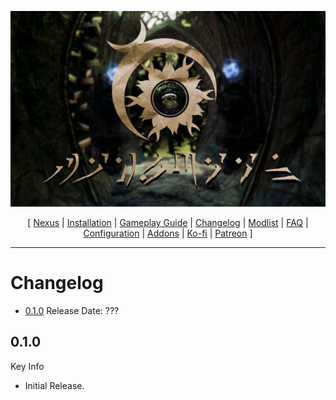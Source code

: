 ![](https://raw.githubusercontent.com/Oghma-Infinium/Apostasy/main/images/Banner.webp)

<p align="center">
  [ <a href="https://www.nexusmods.com/skyrimspecialedition/mods/118893">Nexus</a> |
  <a href="https://github.com/Oghma-Infinium/Apostasy/blob/main/README.md">Installation</a> |
  <a href="https://github.com/Oghma-Infinium/Apostasy/blob/main/GAMEPLAY.md">Gameplay Guide</a> |
  <a href="https://github.com/Oghma-Infinium/Apostasy/blob/main/CHANGELOG.md">Changelog</a> |
  <a href="https://loadorderlibrary.com/lists/Apostasy">Modlist</a> |
  <a href="https://github.com/Oghma-Infinium/Apostasy/blob/main/Documentation/FAQ.md">FAQ</a> |
  <a href="https://github.com/Oghma-Infinium/Apostasy/blob/main/Documentation/CONFIG.md">Configuration</a> |
  <a href="https://github.com/Oghma-Infinium/Apostasy/blob/main/ADDONS.md">Addons</a> |
  <a href="https://ko-fi.com/aljoxo">Ko-fi</a> |
  <a href="https://www.patreon.com/aljoxo">Patreon</a> ]
</p>

---

# Changelog

- [0.1.0](#001) Release Date: ???

## 0.1.0

Key Info

 - Initial Release.